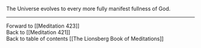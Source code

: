 The Universe evolves to every more fully manifest fullness of God. 

___

Forward to [[Meditation 423]]  
Back to [[Meditation 421]]  
Back to table of contents [[The Lionsberg Book of Meditations]]  